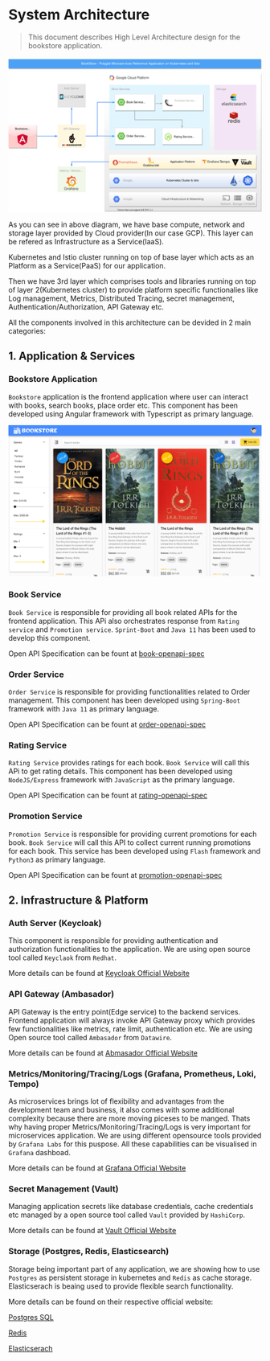 # System Architecture

> This document describes High Level Architecture design for the bookstore application.

![](images/MRA%20Architecture.svg)

As you can see in above diagram, we have base compute, network and storage layer provided by Cloud provider(In our case GCP). This layer can be refered as Infrastructure as a Service(IaaS).

Kubernetes and Istio cluster running on top of base layer which acts as an Platform as a Service(PaaS) for our application.

Then we have 3rd layer which comprises tools and libraries running on top of layer 2(Kubernetes cluster) to provide platform specific functionalies like Log management, Metrics, Distributed Tracing, secret management, Authentication/Authorization, API Gateway etc.

All the components involved in this architecture can be devided in 2 main categories:

## 1. Application & Services

### Bookstore Application

`Bookstore` application is the frontend application where user can interact with books, search books, place order etc. This component has been developed using Angular framework with Typescript as primary language.

![](images/bookstore.png)

### Book Service

`Book Service` is responsible for providing all book related APIs for the frontend application. This APi also orchestrates response from `Rating service` and `Promotion service`. `Sprint-Boot` and `Java 11` has been used to develop this component.

Open API Specification can be fount at [book-openapi-spec](../book-openapi-spec.yml)

### Order Service

`Order Service` is responsible for providing functionalities related to Order management. This component has been developed using `Spring-Boot` framework with `Java 11` as primary language.

Open API Specification can be fount at [order-openapi-spec](../order-openapi-spec.yml)

### Rating Service

`Rating Service` provides ratings for each book. `Book Service` will call this APi to get rating details. This component has been developed using `NodeJS/Express` framework with `JavaScript` as the primary language.

Open API Specification can be fount at [rating-openapi-spec](../rating-openapi-spec.yml)

### Promotion Service

`Promotion Service` is responsible for providing current promotions for each book. `Book Service` will call this API to collect current running promotions for each book. This service has been developed using `Flash` framework and `Python3` as primary language.

Open API Specification can be fount at [promotion-openapi-spec](../promotion-openapi-spec.yml)

## 2. Infrastructure & Platform

### Auth Server (Keycloak)

This component is responsible for providing authentication and authorization functionalities to the application. We are using open source tool called `Keyclaok` from `Redhat`.

More details can be found at [Keycloak Official Website](https://www.keycloak.org/)

### API Gateway (Ambasador)

API Gateway is the entry point(Edge service) to the backend services. Frontend application will always invoke API Gateway proxy which provides few functionalities like metrics, rate limit, authentication etc. We are using Open source tool called `Ambasador` from `Datawire`.

More details can be found at [Abmasador Official Website](https://www.getambassador.io/)

### Metrics/Monitoring/Tracing/Logs (Grafana, Prometheus, Loki, Tempo)

As microservices brings lot of flexibility and advantages from the development team and business, it also comes with some additional complexity because there are more moving piceses to be manged. Thats why having proper Metrics/Monitoring/Tracing/Logs is very important for microservices application. We are using different opensource tools provided by `Grafana Labs` for this puspose. All these capabilities can be visualised in `Grafana` dashboad.

More details can be found at [Grafana Official Website](https://grafana.com/)

### Secret Management (Vault)

Managing application secrets like database credentials, cache credentials etc managed by a open source tool called `Vault` provided by `HashiCorp`.

More details can be found at [Vault Official Website](https://www.vaultproject.io/)

### Storage (Postgres, Redis, Elasticsearch)
Storage being important part of any application, we are showing how to use `Postgres` as persistent storage in kubernetes and `Redis` as cache storage. Elasticserach is beaing used to provide flexible search functionality.

More details can be found on their respective official website:

[Postgres SQL](https://www.postgresql.org/)

[Redis](https://redis.io/)

[Elasticserach](https://www.elastic.co/elasticsearch/)